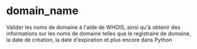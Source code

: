 # domain_name
Valider les noms de domaine à l'aide de WHOIS, ainsi qu'à obtenir des informations sur les noms de domaine telles que le registraire de domaine, la date de création, la date d'expiration et plus encore dans Python

